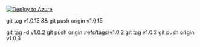 
[![Deploy to Azure](https://aka.ms/deploytoazurebutton)](https://portal.azure.com/#create/Microsoft.Template/uri/https%3A%2F%2Fraw.githubusercontent.com%2Fsundeep-dayalan%2FMONET%2Fmain%2Fdeployments%2Fazure%2Fazuredeploy.json)


git tag v1.0.15 && git push origin v1.0.15




git tag -d v1.0.2
git push origin :refs/tags/v1.0.2
git tag v1.0.3
git push origin v1.0.3